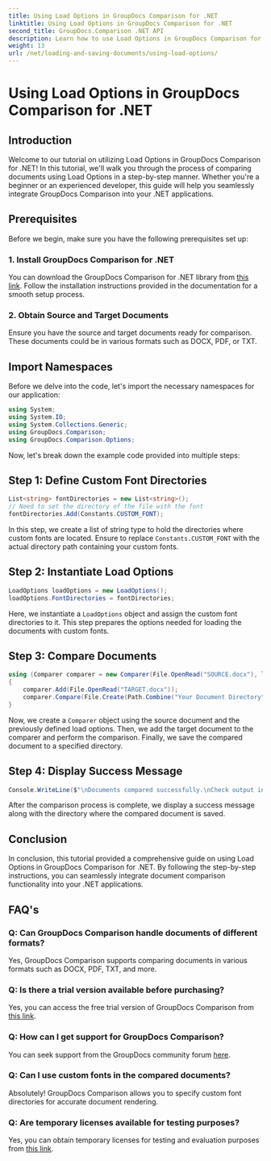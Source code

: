 ```yaml
---
title: Using Load Options in GroupDocs Comparison for .NET
linktitle: Using Load Options in GroupDocs Comparison for .NET
second_title: GroupDocs.Comparison .NET API
description: Learn how to use Load Options in GroupDocs Comparison for .NET to compare documents with custom fonts seamlessly.
weight: 13
url: /net/loading-and-saving-documents/using-load-options/
---
```


# Using Load Options in GroupDocs Comparison for .NET

## Introduction
Welcome to our tutorial on utilizing Load Options in GroupDocs Comparison for .NET! In this tutorial, we'll walk you through the process of comparing documents using Load Options in a step-by-step manner. Whether you're a beginner or an experienced developer, this guide will help you seamlessly integrate GroupDocs Comparison into your .NET applications.
## Prerequisites
Before we begin, make sure you have the following prerequisites set up:
### 1. Install GroupDocs Comparison for .NET
You can download the GroupDocs Comparison for .NET library from [this link](https://releases.groupdocs.com/comparison/net/). Follow the installation instructions provided in the documentation for a smooth setup process.
### 2. Obtain Source and Target Documents
Ensure you have the source and target documents ready for comparison. These documents could be in various formats such as DOCX, PDF, or TXT.
## Import Namespaces
Before we delve into the code, let's import the necessary namespaces for our application:
```csharp
using System;
using System.IO;
using System.Collections.Generic;
using GroupDocs.Comparison;
using GroupDocs.Comparison.Options;
```
Now, let's break down the example code provided into multiple steps:
## Step 1: Define Custom Font Directories
```csharp
List<string> fontDirectories = new List<string>();
// Need to set the directory of the file with the font
fontDirectories.Add(Constants.CUSTOM_FONT);
```
In this step, we create a list of string type to hold the directories where custom fonts are located. Ensure to replace `Constants.CUSTOM_FONT` with the actual directory path containing your custom fonts.
## Step 2: Instantiate Load Options
```csharp
LoadOptions loadOptions = new LoadOptions();
loadOptions.FontDirectories = fontDirectories;
```
Here, we instantiate a `LoadOptions` object and assign the custom font directories to it. This step prepares the options needed for loading the documents with custom fonts.
## Step 3: Compare Documents
```csharp
using (Comparer comparer = new Comparer(File.OpenRead("SOURCE.docx"), loadOptions))
{
    comparer.Add(File.OpenRead("TARGET.docx"));
    comparer.Compare(File.Create(Path.Combine("Your Document Directory", "RESULT.docx")));
}
```
Now, we create a `Comparer` object using the source document and the previously defined load options. Then, we add the target document to the comparer and perform the comparison. Finally, we save the compared document to a specified directory.
## Step 4: Display Success Message
```csharp
Console.WriteLine($"\nDocuments compared successfully.\nCheck output in {Directory.GetCurrentDirectory()}.");
```
After the comparison process is complete, we display a success message along with the directory where the compared document is saved.
## Conclusion
In conclusion, this tutorial provided a comprehensive guide on using Load Options in GroupDocs Comparison for .NET. By following the step-by-step instructions, you can seamlessly integrate document comparison functionality into your .NET applications.
## FAQ's
### Q: Can GroupDocs Comparison handle documents of different formats?
Yes, GroupDocs Comparison supports comparing documents in various formats such as DOCX, PDF, TXT, and more.
### Q: Is there a trial version available before purchasing?
Yes, you can access the free trial version of GroupDocs Comparison from [this link](https://releases.groupdocs.com/).
### Q: How can I get support for GroupDocs Comparison?
You can seek support from the GroupDocs community forum [here](https://forum.groupdocs.com/c/comparison/12).
### Q: Can I use custom fonts in the compared documents?
Absolutely! GroupDocs Comparison allows you to specify custom font directories for accurate document rendering.
### Q: Are temporary licenses available for testing purposes?
Yes, you can obtain temporary licenses for testing and evaluation purposes from [this link](https://purchase.groupdocs.com/temporary-license/).
